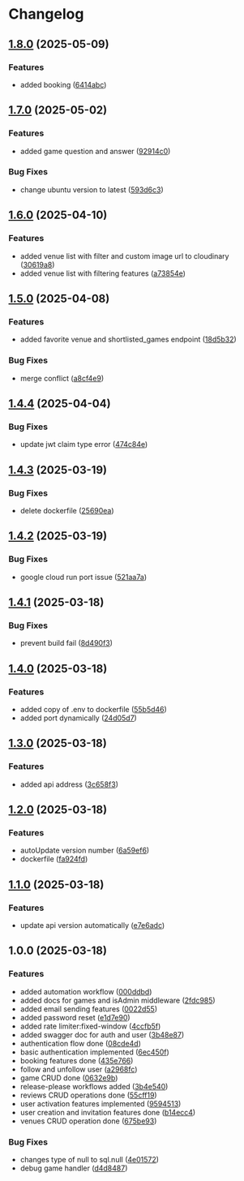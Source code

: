 # Changelog

## [1.8.0](https://github.com/fullstacksherpa/KhelBackend/compare/v1.7.0...v1.8.0) (2025-05-09)


### Features

* added booking ([6414abc](https://github.com/fullstacksherpa/KhelBackend/commit/6414abc130b34c5882f18422bea1051441d1737b))

## [1.7.0](https://github.com/fullstacksherpa/KhelBackend/compare/v1.6.0...v1.7.0) (2025-05-02)


### Features

* added game question and answer ([92914c0](https://github.com/fullstacksherpa/KhelBackend/commit/92914c0f8d6de45f924260b8eca6c1f125f82528))


### Bug Fixes

* change ubuntu version to latest ([593d6c3](https://github.com/fullstacksherpa/KhelBackend/commit/593d6c3251e84574b47491bc1a5b448d4bccf528))

## [1.6.0](https://github.com/fullstacksherpa/KhelBackend/compare/v1.5.0...v1.6.0) (2025-04-10)


### Features

* added venue list with filter and custom image url to cloudinary ([30619a8](https://github.com/fullstacksherpa/KhelBackend/commit/30619a819eee9cc7ad54188406eff9301066eb9c))
* added venue list with filtering features ([a73854e](https://github.com/fullstacksherpa/KhelBackend/commit/a73854e174843a2fb5503f335c8ba731adef31c0))

## [1.5.0](https://github.com/fullstacksherpa/KhelBackend/compare/v1.4.4...v1.5.0) (2025-04-08)


### Features

* added favorite venue and shortlisted_games endpoint ([18d5b32](https://github.com/fullstacksherpa/KhelBackend/commit/18d5b32fb98d621eba537783ed71cac9f1589bea))


### Bug Fixes

* merge conflict ([a8cf4e9](https://github.com/fullstacksherpa/KhelBackend/commit/a8cf4e913a7f2a0b4926a05d54ebcf5351e39117))

## [1.4.4](https://github.com/fullstacksherpa/KhelBackend/compare/v1.4.3...v1.4.4) (2025-04-04)


### Bug Fixes

* update jwt claim type error ([474c84e](https://github.com/fullstacksherpa/KhelBackend/commit/474c84e1de9370c6d88fe69e00e24f73a35def0e))

## [1.4.3](https://github.com/fullstacksherpa/KhelBackend/compare/v1.4.2...v1.4.3) (2025-03-19)


### Bug Fixes

* delete dockerfile ([25690ea](https://github.com/fullstacksherpa/KhelBackend/commit/25690ea4d01055b534c4f659bb561c6bc1e6c075))

## [1.4.2](https://github.com/fullstacksherpa/KhelBackend/compare/v1.4.1...v1.4.2) (2025-03-19)


### Bug Fixes

* google cloud run port issue ([521aa7a](https://github.com/fullstacksherpa/KhelBackend/commit/521aa7aa629c6fb0d584399fe320ec08cf9be180))

## [1.4.1](https://github.com/fullstacksherpa/KhelBackend/compare/v1.4.0...v1.4.1) (2025-03-18)


### Bug Fixes

* prevent build fail ([8d490f3](https://github.com/fullstacksherpa/KhelBackend/commit/8d490f3ffa0ab321231436dae77e799ffa1d2180))

## [1.4.0](https://github.com/fullstacksherpa/KhelBackend/compare/v1.3.0...v1.4.0) (2025-03-18)


### Features

* added copy of .env to dockerfile ([55b5d46](https://github.com/fullstacksherpa/KhelBackend/commit/55b5d468634e28a803b4f39afc9fe42e028e8f60))
* added port dynamically ([24d05d7](https://github.com/fullstacksherpa/KhelBackend/commit/24d05d78bb4a909d9d22166e493bf6cb4611dca2))

## [1.3.0](https://github.com/fullstacksherpa/KhelBackend/compare/v1.2.0...v1.3.0) (2025-03-18)


### Features

* added api address ([3c658f3](https://github.com/fullstacksherpa/KhelBackend/commit/3c658f3722f47ba11110e7711c02a28d8bf9c01a))

## [1.2.0](https://github.com/fullstacksherpa/KhelBackend/compare/v1.1.0...v1.2.0) (2025-03-18)


### Features

* autoUpdate version number ([6a59ef6](https://github.com/fullstacksherpa/KhelBackend/commit/6a59ef6ccca22f1c6c5635d2487e488c3d5e1881))
* dockerfile ([fa924fd](https://github.com/fullstacksherpa/KhelBackend/commit/fa924fdaef11543143094198caad11605e405dff))

## [1.1.0](https://github.com/fullstacksherpa/KhelBackend/compare/v1.0.0...v1.1.0) (2025-03-18)


### Features

* update api version automatically ([e7e6adc](https://github.com/fullstacksherpa/KhelBackend/commit/e7e6adcd819ecd540fed03204f141427c90e2ef7))

## 1.0.0 (2025-03-18)


### Features

* added automation workflow ([000ddbd](https://github.com/fullstacksherpa/KhelBackend/commit/000ddbda601c1138074697781bd765b242b921d5))
* added docs for games and isAdmin middleware ([2fdc985](https://github.com/fullstacksherpa/KhelBackend/commit/2fdc9857b498ca7231772308a87c89013bb0ca81))
* added email sending features ([0022d55](https://github.com/fullstacksherpa/KhelBackend/commit/0022d551ff8ee7440ca30e6dc89d7ca23721d4d6))
* added password reset ([e1d7e90](https://github.com/fullstacksherpa/KhelBackend/commit/e1d7e908f2aaa71c0707857ddc125f4dba0ef32d))
* added rate limiter:fixed-window ([4ccfb5f](https://github.com/fullstacksherpa/KhelBackend/commit/4ccfb5f99006efc69b1304b3564d4e16ab5548c9))
* added swagger doc for auth and user ([3b48e87](https://github.com/fullstacksherpa/KhelBackend/commit/3b48e871d498ba8413857d7fe7a56ee317958b3f))
* authentication flow done ([08cde4d](https://github.com/fullstacksherpa/KhelBackend/commit/08cde4dad971890adfc6f0892dba0b7741832df2))
* basic authentication implemented ([6ec450f](https://github.com/fullstacksherpa/KhelBackend/commit/6ec450f323ca591704c9488af93f938e7250415c))
* booking features done ([435e766](https://github.com/fullstacksherpa/KhelBackend/commit/435e76672493bade93649cf4a662622674baeb2a))
* follow and unfollow user ([a2968fc](https://github.com/fullstacksherpa/KhelBackend/commit/a2968fc9734fb58fb109e6c35aa799b72d3b180b))
* game CRUD done ([0632e9b](https://github.com/fullstacksherpa/KhelBackend/commit/0632e9ba4fb7051eced8c5a7f1725cce8d6f84bf))
* release-please workflows added ([3b4e540](https://github.com/fullstacksherpa/KhelBackend/commit/3b4e540b9d43e6897de941397354b3be8d117493))
* reviews CRUD operations done ([55cff19](https://github.com/fullstacksherpa/KhelBackend/commit/55cff19609853f50a51d333dd55f729dec74c064))
* user activation features implemented ([9594513](https://github.com/fullstacksherpa/KhelBackend/commit/9594513d074f9d8bc4591d31f2b40acf623936e7))
* user creation and invitation features done ([b14ecc4](https://github.com/fullstacksherpa/KhelBackend/commit/b14ecc480b3dfbf172218b8b3906196560ea7465))
* venues CRUD operation done ([675be93](https://github.com/fullstacksherpa/KhelBackend/commit/675be93c675c045b5e2883aa582f223648548b64))


### Bug Fixes

* changes type of null to sql.null ([4e01572](https://github.com/fullstacksherpa/KhelBackend/commit/4e01572d4c16cc6831f74d5e0641befa6e1d9d37))
* debug game handler ([d4d8487](https://github.com/fullstacksherpa/KhelBackend/commit/d4d848774a79b97c59dd1f58d0eedebad8d1e952))
